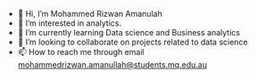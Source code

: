- 👋 Hi, I’m Mohammed Rizwan Amanulah
- 👀 I’m interested in analytics.
- 🌱 I’m currently learning Data science and Business analytics
- 💞️ I’m looking to collaborate on projects related to data science
- 📫 How to reach me through email mohammedrizwan.amanullah@students.mq.edu.au


